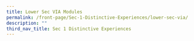 ```yaml
---
title: Lower Sec VIA Modules
permalink: /front-page/Sec-1-Distinctive-Experiences/lower-sec-via/
description: ""
third_nav_title: Sec 1 Distinctive Experiences
---
```

